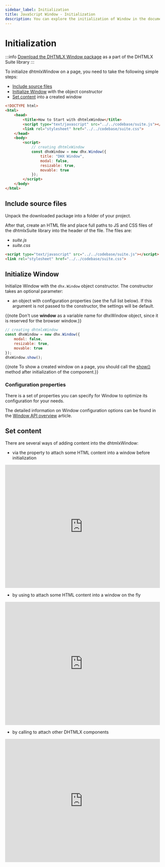 ```yaml
---
sidebar_label: Initialization
title: JavaScript Window - Initialization 
description: You can explore the initialization of Window in the documentation of the DHTMLX JavaScript UI library. Browse developer guides and API reference, try out code examples and live demos, and download a free 30-day evaluation version of DHTMLX Suite 7.
---
```


# Initialization

:::info
[Download the DHTMLX Window package](https://dhtmlx.com/docs/products/dhtmlxSuite/download.shtml) as a part of the DHTMLX Suite library
:::

To initialize dhtmlxWindow on a page, you need to take the following simple steps:

- [Include source files](#include-source-files)
- [Initialize Window](#initialize-window) with the object constructor
- [Set content](#set-content) into a created window

~~~html title="index.html"
<!DOCTYPE html>
<html>
    <head>
        <title>How to Start with dhtmlxWindow</title>         
        <script type="text/javascript" src="../../codebase/suite.js"></script>
        <link rel="stylesheet" href="../../codebase/suite.css">
    </head>
    <body>
        <script>
            // creating dhtmlxWindow 
            const dhxWindow = new dhx.Window({
                title: "DHX Window",
				modal: false,
				resizable: true,
				movable: true
			});
        </script>
    </body>
</html>
~~~

## Include source files

Unpack the downloaded package into a folder of your project.

After that, create an HTML file and place full paths to JS and CSS files of the dhtmlxSuite library into the header of the file. The files are:

- *suite.js*
- *suite.css*

~~~html title="index.html"
<script type="text/javascript" src="../../codebase/suite.js"></script>
<link rel="stylesheet" href="../../codebase/suite.css">
~~~

## Initialize Window

Initialize Window with the `dhx.Window` object constructor. The constructor takes an optional parameter:

- an object with configuration properties (see the full list below). If this argument is not passed to the constructor, the settings will be default.

{{note Don't use **window** as a variable name for dhxWindow object, since it is reserved for the browser window.}}

~~~js title="index.js"
// creating dhtmlxWindow
const dhxWindow = new dhx.Window({
    modal: false,
	resizable: true,
	movable: true
});
dhxWindow.show();
~~~


{{note To show a created window on a page, you should call the [show()](window/api/window_show_method.md) method after initialization of the component.}}

### Configuration properties

There is a set of properties you can specify for Window to optimize its configuration for your needs.

The detailed information on Window configuration options can be found in the [Window API overview](window/api/api_overview.md#properties) article.

## Set content

There are several ways of adding content into the dhtmlxWindow:

- via the [](window/api/window_html_config.md) property to attach some HTML content into a window before initialization

<iframe src="https://snippet.dhtmlx.com/6qqezjxe?mode=js" frameborder="0" class="snippet_iframe" width="100%" height="400"></iframe>

- by using [](window/api/window_attachhtml_method.md) to attach some HTML content into a window on the fly

<iframe src="https://snippet.dhtmlx.com/6uelt44m?mode=js" frameborder="0" class="snippet_iframe" width="100%" height="400"></iframe>

- by calling [](window/api/window_attach_method.md) to attach other DHTMLX components

<iframe src="https://snippet.dhtmlx.com/t9ncuuou?mode=js" frameborder="0" class="snippet_iframe" width="100%" height="400"></iframe>

